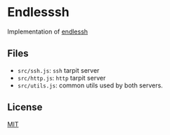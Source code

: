 # Endlesssh

Implementation of [endlessh](https://nullprogram.com/blog/2019/03/22)

## Files

- `src/ssh.js`: `ssh` tarpit server
- `src/http.js`: `http` tarpit server
- `src/utils.js`: common utils used by both servers.

## License

[MIT](./LICENSE)
